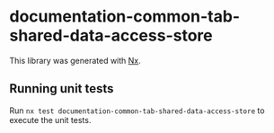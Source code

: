 # documentation-common-tab-shared-data-access-store

This library was generated with [Nx](https://nx.dev).

## Running unit tests

Run `nx test documentation-common-tab-shared-data-access-store` to execute the unit tests.
